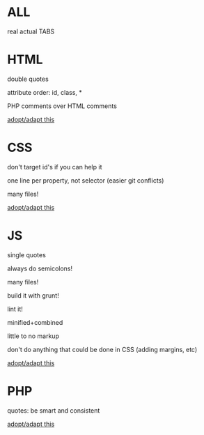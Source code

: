 ALL
===
real actual TABS

HTML
====
double quotes

attribute order: id, class, *

PHP comments over HTML comments

[adopt/adapt this](https://github.com/rtraction/html-css-code-guide)


CSS
===
don't target id's if you can help it

one line per property, not selector (easier git conflicts)

many files!

[adopt/adapt this](https://github.com/rtraction/html-css-code-guide)

JS
==
single quotes

always do semicolons!

many files!

build it with grunt!

lint it!

minified+combined

little to no markup

don't do anything that could be done in CSS (adding margins, etc)

[adopt/adapt this](https://github.com/rtraction/javascript)
 

PHP
===
quotes: be smart and consistent

[adopt/adapt this](https://github.com/rtraction/fig-standards)





